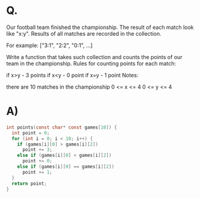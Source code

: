 # Q.
Our football team finished the championship. The result of each match look like "x:y". Results of all matches are recorded in the collection.

For example: ["3:1", "2:2", "0:1", ...]

Write a function that takes such collection and counts the points of our team in the championship. Rules for counting points for each match:

if x>y - 3 points
if x<y - 0 point
if x=y - 1 point
Notes:

there are 10 matches in the championship
0 <= x <= 4
0 <= y <= 4

# A)
```c
int points(const char* const games[10]) {
  int point = 0;
  for (int i = 0; i < 10; i++) {
    if (games[i][0] > games[i][2])
      point += 3;
    else if (games[i][0] < games[i][2])
      point += 0;
    else if (games[i][0] == games[i][2])
      point += 1; 
  }
  return point;
}
